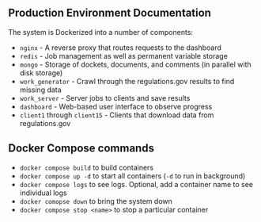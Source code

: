 

## Production Environment Documentation

The system is Dockerized into a number of components:

* `nginx` - A reverse proxy that routes requests to the dashboard
* `redis` - Job management as well as permanent variable storage
* `mongo` - Storage of dockets, documents, and comments (in parallel with disk storage)
* `work_generator` - Crawl through the regulations.gov results to find missing data
* `work_server` - Server jobs to clients and save results
* `dashboard` - Web-based user interface to observe progress 
* `client1` through `client15` - Clients that download data from regulations.gov

## Docker Compose commands

* `docker compose build` to build containers
* `docker compose up -d` to start all containers (`-d` to run in background)
* `docker compose logs` to see logs.  Optional, add a container name to see
  individual logs
* `docker comopse down` to bring the system down
* `docker compose stop <name>` to stop a particular container
